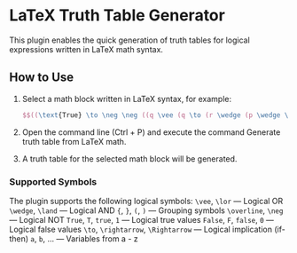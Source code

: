 # LaTeX Truth Table Generator

This plugin enables the quick generation of truth tables for logical expressions written in LaTeX math syntax.

## How to Use

1. Select a math block written in LaTeX syntax, for example:
   ```latex
   $$((\text{True} \to \neg \neg ((q \vee (q \to (r \wedge (p \wedge \neg p)))) \to \neg \neg ((\neg \text{False}) \rightarrow p)))\vee (p \wedge (\text{True} \to q)))$$
   ```

2. Open the command line (Ctrl + P) and execute the command Generate truth table from LaTeX math.
3. A truth table for the selected math block will be generated.

### Supported Symbols
The plugin supports the following logical symbols:
    `\vee`, `\lor` — Logical OR
    `\wedge`, `\land` — Logical AND
    `{`, `}`, `(`, `)` — Grouping symbols
    `\overline`, `\neg` — Logical NOT
    `True`, `T`, `true`, `1` — Logical true values
    `False`, `F`, `false`, `0` — Logical false values
    `\to`, `\rightarrow`, `\Rightarrow` — Logical implication (if-then)
    `a`, `b`, ... — Variables from a - z